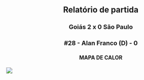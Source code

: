 <h2 style="text-align: center;">Relatório de partida</h3>

<h3 style="text-align: center;">Goiás 2 x 0 São Paulo</h3>

<h3 style="text-align: center;">#28 - Alan Franco (D) - 0</h3>

<h4 style="text-align: center;">MAPA DE CALOR</h3>
<img src=heatmaps/11067420_875402.png>